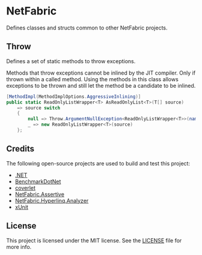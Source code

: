 # NetFabric

Defines classes and structs common to other NetFabric projects.

## Throw

Defines a set of static methods to throw exceptions.

Methods that throw exceptions cannot be inlined by the JIT compiler. Only if thrown within a called method.
Using the methods in this class allows exceptions to be thrown and still let the method be a candidate to be inlined.

```csharp
[MethodImpl(MethodImplOptions.AggressiveInlining)]
public static ReadOnlyListWrapper<T> AsReadOnlyList<T>(T[] source)
    => source switch
    {
        null => Throw.ArgumentNullException<ReadOnlyListWrapper<T>>(nameof(source)),
        _ => new ReadOnlyListWrapper<T>(source)
    };
```

## Credits

The following open-source projects are used to build and test this project:

- [.NET](https://github.com/dotnet)
- [BenchmarkDotNet](https://github.com/dotnet/BenchmarkDotNet)
- [coverlet](https://github.com/coverlet-coverage/coverlet)
- [NetFabric.Assertive](https://github.com/NetFabric/NetFabric.Assertive)
- [NetFabric.Hyperlinq.Analyzer](https://github.com/NetFabric/NetFabric.Hyperlinq.Analyzer)
- [xUnit](https://github.com/xunit/xunit)

## License

This project is licensed under the MIT license. See the [LICENSE](LICENSE) file for more info.